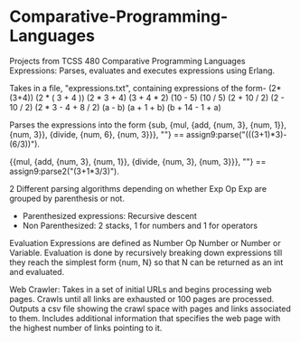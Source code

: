 # Comparative-Programming-Languages
Projects from TCSS 480 Comparative Programming Languages 
Expressions:
Parses, evaluates and executes expressions using Erlang. 

Takes in a file, "expressions.txt", containing expressions of the form-
(2*(3+4))
(2 * ( 3 + 4 ))
(2 * 3 + 4)
(3 + 4 * 2)
(10 - 5)
(10 / 5)
(2 + 10 / 2)
(2 - 10 / 2)
(2 * 3 - 4 + 8 / 2)
(a - b)
(a + 1 + b)
(b + 14 - 1 + a)

Parses the expressions into the form 
{sub, {mul, {add, {num, 3}, {num, 1}}, {num, 3}}, {divide, {num, 6}, {num, 3}}}, ""} == assign9:parse("(((3+1)*3)-(6/3))").

{{mul, {add, {num, 3}, {num, 1}}, {divide, {num, 3}, {num, 3}}}, ""} == assign9:parse2("(3+1*3/3)").

2 Different parsing algorithms depending on whether Exp Op Exp are grouped by parenthesis or not. 
- Parenthesized expressions: Recursive descent
- Non Parenthesized: 2 stacks, 1 for numbers and 1 for operators

Evaluation
Expressions are defined as Number Op Number or Number or Variable. Evaluation is done by recursively
breaking down expressions till they reach the simplest form {num, N} so that N can be returned as an 
int and evaluated. 

Web Crawler:
Takes in a set of initial URLs and begins processing web pages. Crawls until all links are exhausted 
or 100 pages are processed. Outputs a csv file showing the crawl space with pages and links 
associated to them. Includes additional information that specifies the web page with the highest
number of links pointing to it. 
